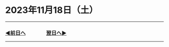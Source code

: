 # 2023年11月18日（土）

---

### [◀️前日へ](https://github.com/yuasys/chatty-journal/blob/main/2023/11/2023-11-17.md)&emsp;&emsp;&emsp;&emsp;[翌日へ▶️](https://github.com/yuasys/chatty-journal/blob/main/2023/11/2023-11-19.md)

---
